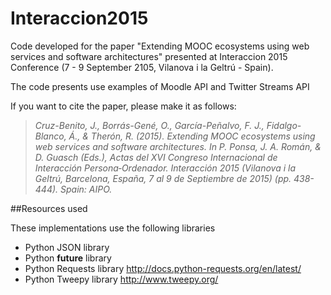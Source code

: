# Interaccion2015
Code developed for the paper "Extending MOOC ecosystems using web services and software architectures" presented at Interaccion 2015 Conference (7 - 9 September 2105, Vilanova i la Geltrú - Spain).

The code presents use examples of Moodle API and Twitter Streams API


If you want to cite the paper, please make it as follows:
>    <cite>Cruz-Benito, J., Borrás-Gené, O., García-Peñalvo, F. J., Fidalgo-Blanco, Á., & Therón, R. (2015). Extending MOOC ecosystems using web services and software architectures. In P. Ponsa, J. A. Román, & D. Guasch (Eds.), Actas del XVI Congreso Internacional de Interacción Persona‐Ordenador. Interacción 2015 (Vilanova i la Geltrú, Barcelona, España, 7 al 9 de Septiembre de 2015) (pp. 438-444). Spain: AIPO.</cite>

##Resources used

These implementations use the following libraries

* Python JSON library
* Python __future__ library
* Python Requests library http://docs.python-requests.org/en/latest/
* Python Tweepy library http://www.tweepy.org/